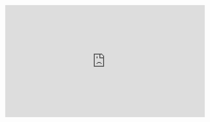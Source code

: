 <IFRAME SRC="https://Smoothpre.com/embed/mzia17gt6mnm" FRAMEBORDER=0 MARGINWIDTH=0 MARGINHEIGHT=0 SCROLLING=NO WIDTH=640 HEIGHT=360 allowfullscreen></IFRAME>
